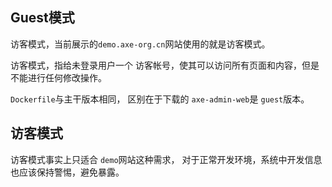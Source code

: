 ## Guest模式

访客模式，当前展示的`demo.axe-org.cn`网站使用的就是访客模式。

访客模式，指给未登录用户一个 访客帐号，使其可以访问所有页面和内容，但是不能进行任何修改操作。

`Dockerfile`与主干版本相同， 区别在于下载的 `axe-admin-web`是 `guest`版本。


## 访客模式

访客模式事实上只适合 `demo`网站这种需求， 对于正常开发环境，系统中开发信息也应该保持警惕，避免暴露。